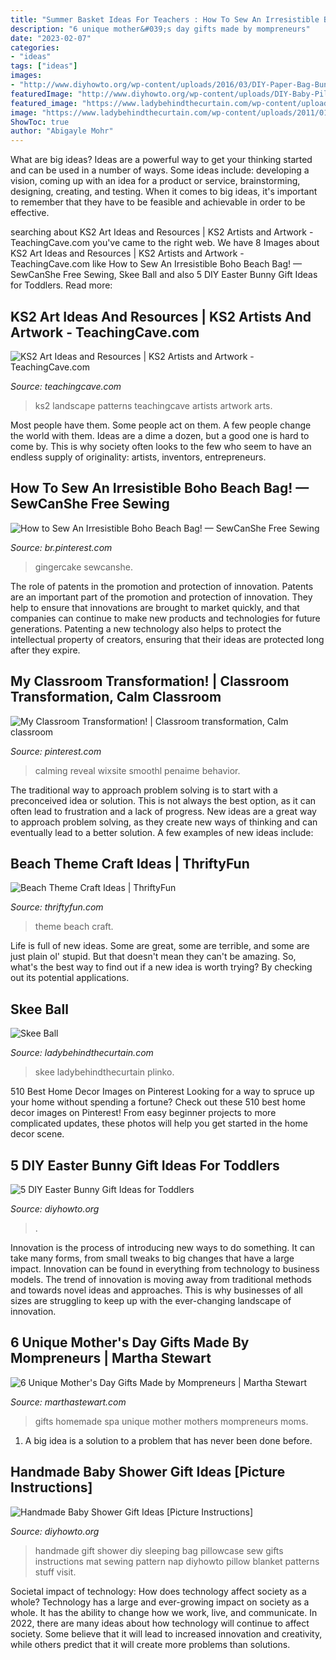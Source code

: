 ```yaml
---
title: "Summer Basket Ideas For Teachers : How To Sew An Irresistible Boho Beach Bag! — Sewcanshe Free Sewing"
description: "6 unique mother&#039;s day gifts made by mompreneurs"
date: "2023-02-07"
categories:
- "ideas"
tags: ["ideas"]
images:
- "http://www.diyhowto.org/wp-content/uploads/2016/03/DIY-Paper-Bag-Bunny-Treat-Easter-Bunny-Gift-Ideas.jpg"
featuredImage: "http://www.diyhowto.org/wp-content/uploads/DIY-Baby-Pillowcase-Sleeping-Bag-Nap-Mat-Sew-Pattern-Handmade-Baby-Shower-Gift-Ideas-Instructions-DIYHowto.jpg"
featured_image: "https://www.ladybehindthecurtain.com/wp-content/uploads/2011/01/IMG_5626-1152.jpg"
image: "https://www.ladybehindthecurtain.com/wp-content/uploads/2011/01/IMG_5626-1152.jpg"
ShowToc: true
author: "Abigayle Mohr"
---
```



What are big ideas?
Ideas are a powerful way to get your thinking started and can be used in a number of ways. Some ideas include: developing a vision, coming up with an idea for a product or service, brainstorming, designing, creating, and testing. When it comes to big ideas, it's important to remember that they have to be feasible and achievable in order to be effective.

	

		
searching about KS2 Art Ideas and Resources | KS2 Artists and Artwork - TeachingCave.com you've came to the right web. We have 8 Images about KS2 Art Ideas and Resources | KS2 Artists and Artwork - TeachingCave.com like How to Sew An Irresistible Boho Beach Bag! — SewCanShe Free Sewing, Skee Ball and also 5 DIY Easter Bunny Gift Ideas for Toddlers. Read more:
		
    
## KS2 Art Ideas And Resources | KS2 Artists And Artwork - TeachingCave.com

<img loading=lazy src="http://www.teachingcave.com/wp-content/uploads/2013/11/Art-landscape.jpg" onerror="this.onerror=null;this.src='https://tse1.mm.bing.net/th?id=OIP.7Ov8nWH42tUznv_AKFQeEgAAAA&amp;pid=15.1';" alt="KS2 Art Ideas and Resources | KS2 Artists and Artwork - TeachingCave.com">

_Source: teachingcave.com_

>ks2 landscape patterns teachingcave artists artwork arts. 

	

Most people have them. Some people act on them. A few people change the world with them. Ideas are a dime a dozen, but a good one is hard to come by. This is why society often looks to the few who seem to have an endless supply of originality: artists, inventors, entrepreneurs.

    
## How To Sew An Irresistible Boho Beach Bag! — SewCanShe Free Sewing

<img loading=lazy src="https://i.pinimg.com/736x/f5/fa/f9/f5faf97abf49c2139b393737dc0e7f77.jpg" onerror="this.onerror=null;this.src='https://tse1.mm.bing.net/th?id=OIP.uABtjQxox7J4MMBudbzOiQHaLH&amp;pid=15.1';" alt="How to Sew An Irresistible Boho Beach Bag! — SewCanShe Free Sewing">

_Source: br.pinterest.com_

>gingercake sewcanshe. 

	

The role of patents in the promotion and protection of innovation.
Patents are an important part of the promotion and protection of innovation. They help to ensure that innovations are brought to market quickly, and that companies can continue to make new products and technologies for future generations. Patenting a new technology also helps to protect the intellectual property of creators, ensuring that their ideas are protected long after they expire.

    
## My Classroom Transformation! | Classroom Transformation, Calm Classroom

<img loading=lazy src="https://i.pinimg.com/736x/b4/16/8c/b4168c4f0d2cc19c2682c676413f7331.jpg" onerror="this.onerror=null;this.src='https://tse3.mm.bing.net/th?id=OIP.tbiAmq0Z3T8X32uEuVX51AHaE8&amp;pid=15.1';" alt="My Classroom Transformation! | Classroom transformation, Calm classroom">

_Source: pinterest.com_

>calming reveal wixsite smoothl penaime behavior. 

	

The traditional way to approach problem solving is to start with a preconceived idea or solution. This is not always the best option, as it can often lead to frustration and a lack of progress. New ideas are a great way to approach problem solving, as they create new ways of thinking and can eventually lead to a better solution. A few examples of new ideas include:

    
## Beach Theme Craft Ideas | ThriftyFun

<img loading=lazy src="https://img.thrfun.com/img/109/823/beach_theme_x1.jpg" onerror="this.onerror=null;this.src='https://tse4.mm.bing.net/th?id=OIP.b1KeShnRnSQQ_2v-MEW-zgHaE8&amp;pid=15.1';" alt="Beach Theme Craft Ideas | ThriftyFun">

_Source: thriftyfun.com_

>theme beach craft. 

	

Life is full of new ideas. Some are great, some are terrible, and some are just plain ol' stupid. But that doesn't mean they can't be amazing. So, what's the best way to find out if a new idea is worth trying? By checking out its potential applications.

    
## Skee Ball

<img loading=lazy src="https://www.ladybehindthecurtain.com/wp-content/uploads/2011/01/IMG_5626-1152.jpg" onerror="this.onerror=null;this.src='https://tse1.mm.bing.net/th?id=OIP.mRSFhlVHGzOD_2yC5p_mgQHaJ4&amp;pid=15.1';" alt="Skee Ball">

_Source: ladybehindthecurtain.com_

>skee ladybehindthecurtain plinko. 

	

510 Best Home Decor Images on Pinterest
Looking for a way to spruce up your home without spending a fortune? Check out these 510 best home decor images on Pinterest! From easy beginner projects to more complicated updates, these photos will help you get started in the home decor scene.

    
## 5 DIY Easter Bunny Gift Ideas For Toddlers

<img loading=lazy src="http://www.diyhowto.org/wp-content/uploads/2016/03/DIY-Paper-Bag-Bunny-Treat-Easter-Bunny-Gift-Ideas.jpg" onerror="this.onerror=null;this.src='https://tse1.mm.bing.net/th?id=OIP.WevhTa-3k1z_0HirIp3zcQHaKX&amp;pid=15.1';" alt="5 DIY Easter Bunny Gift Ideas for Toddlers">

_Source: diyhowto.org_

>. 

	

Innovation is the process of introducing new ways to do something. It can take many forms, from small tweaks to big changes that have a large impact. Innovation can be found in everything from technology to business models. The trend of innovation is moving away from traditional methods and towards novel ideas and approaches. This is why businesses of all sizes are struggling to keep up with the ever-changing landscape of innovation.

    
## 6 Unique Mother&#039;s Day Gifts Made By Mompreneurs | Martha Stewart

<img loading=lazy src="https://assets.marthastewart.com/styles/wmax-1500/d23/homemade-spa-gifts-0316/homemade-spa-gifts-0316.jpg?itok=6eA_DwBo" onerror="this.onerror=null;this.src='https://tse2.mm.bing.net/th?id=OIP.OeUbcRrWUkfELL2VEr0KQAHaHb&amp;pid=15.1';" alt="6 Unique Mother&#039;s Day Gifts Made by Mompreneurs | Martha Stewart">

_Source: marthastewart.com_

>gifts homemade spa unique mother mothers mompreneurs moms. 

	

1. A big idea is a solution to a problem that has never been done before.

    
## Handmade Baby Shower Gift Ideas [Picture Instructions]

<img loading=lazy src="http://www.diyhowto.org/wp-content/uploads/DIY-Baby-Pillowcase-Sleeping-Bag-Nap-Mat-Sew-Pattern-Handmade-Baby-Shower-Gift-Ideas-Instructions-DIYHowto.jpg" onerror="this.onerror=null;this.src='https://tse2.mm.bing.net/th?id=OIP.QNt5CdJt6jwGTKhkALhdJQHaJ8&amp;pid=15.1';" alt="Handmade Baby Shower Gift Ideas [Picture Instructions]">

_Source: diyhowto.org_

>handmade gift shower diy sleeping bag pillowcase sew gifts instructions mat sewing pattern nap diyhowto pillow blanket patterns stuff visit. 

	

Societal impact of technology: How does technology affect society as a whole?
Technology has a large and ever-growing impact on society as a whole. It has the ability to change how we work, live, and communicate. In 2022, there are many ideas about how technology will continue to affect society. Some believe that it will lead to increased innovation and creativity, while others predict that it will create more problems than solutions.

